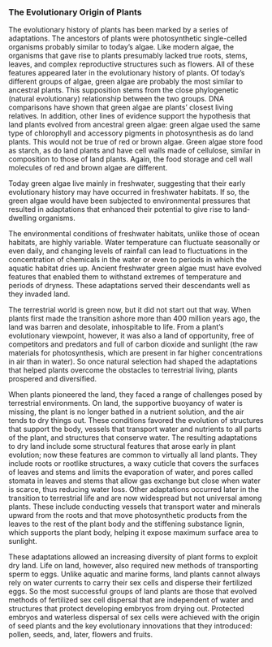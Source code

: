### The Evolutionary Origin of Plants

The evolutionary history of plants has been marked by a series of adaptations. The ancestors of plants were photosynthetic single-celled organisms probably similar to today’s algae. Like modern algae, the organisms that gave rise to plants presumably lacked true roots, stems, leaves, and complex reproductive structures such as flowers. All of these features appeared later in the evolutionary history of plants. Of today’s different groups of algae, green algae are probably the most similar to ancestral plants. This supposition stems from the close phylogenetic (natural evolutionary) relationship between the two groups. DNA comparisons have shown that green algae are plants’ closest living relatives. In addition, other lines of evidence support the hypothesis that land plants evolved from ancestral green algae: green algae used the same type of chlorophyll and accessory pigments in photosynthesis as do land plants. This would not be true of red or brown algae. Green algae store food as starch, as do land plants and have cell walls made of cellulose, similar in composition to those of land plants. Again, the food storage and cell wall molecules of red and brown algae are different.

Today green algae live mainly in freshwater, suggesting that their early evolutionary history may have occurred in freshwater habitats. If so, the green algae would have been subjected to environmental pressures that resulted in adaptations that enhanced their potential to give rise to land-dwelling organisms.

The environmental conditions of freshwater habitats, unlike those of ocean habitats, are highly variable. Water temperature can fluctuate seasonally or even daily, and changing levels of rainfall can lead to fluctuations in the concentration of chemicals in the water or even to periods in which the aquatic habitat dries up. Ancient freshwater green algae must have evolved features that enabled them to withstand extremes of temperature and periods of dryness. These adaptations served their descendants well as they invaded land.

The terrestrial world is green now, but it did not start out that way. When plants first made the transition ashore more than 400 million years ago, the land was barren and desolate, inhospitable to life. From a plant’s evolutionary viewpoint, however, it was also a land of opportunity, free of competitors and predators and full of carbon dioxide and sunlight (the raw materials for photosynthesis, which are present in far higher concentrations in air than in water). So once natural selection had shaped the adaptations that helped plants overcome the obstacles to terrestrial living, plants prospered and diversified.

When plants pioneered the land, they faced a range of challenges posed by terrestrial environments. On land, the supportive buoyancy of water is missing, the plant is no longer bathed in a nutrient solution, and the air tends to dry things out. These conditions favored the evolution of structures that support the body, vessels that transport water and nutrients to all parts of the plant, and structures that conserve water. The resulting adaptations to dry land include some structural features that arose early in plant evolution; now these features are common to virtually all land plants. They include roots or rootlike structures, a waxy cuticle that covers the surfaces of leaves and stems and limits the evaporation of water, and pores called stomata in leaves and stems that allow gas exchange but close when water is scarce, thus reducing water loss. Other adaptations occurred later in the transition to terrestrial life and are now widespread but not universal among plants. These include conducting vessels that transport water and minerals upward from the roots and that move photosynthetic products from the leaves to the rest of the plant body and the stiffening substance lignin, which supports the plant body, helping it expose maximum surface area to sunlight. 

These adaptations allowed an increasing diversity of plant forms to exploit dry land. Life on land, however, also required new methods of transporting sperm to eggs. Unlike aquatic and marine forms, land plants cannot always rely on water currents to carry their sex cells and disperse their fertilized eggs. So the most successful groups of land plants are those that evolved methods of fertilized sex cell dispersal that are independent of water and structures that protect developing embryos from drying out. Protected embryos and waterless dispersal of sex cells were achieved with the origin of seed plants and the key evolutionary innovations that they introduced: pollen, seeds, and, later, flowers and fruits.